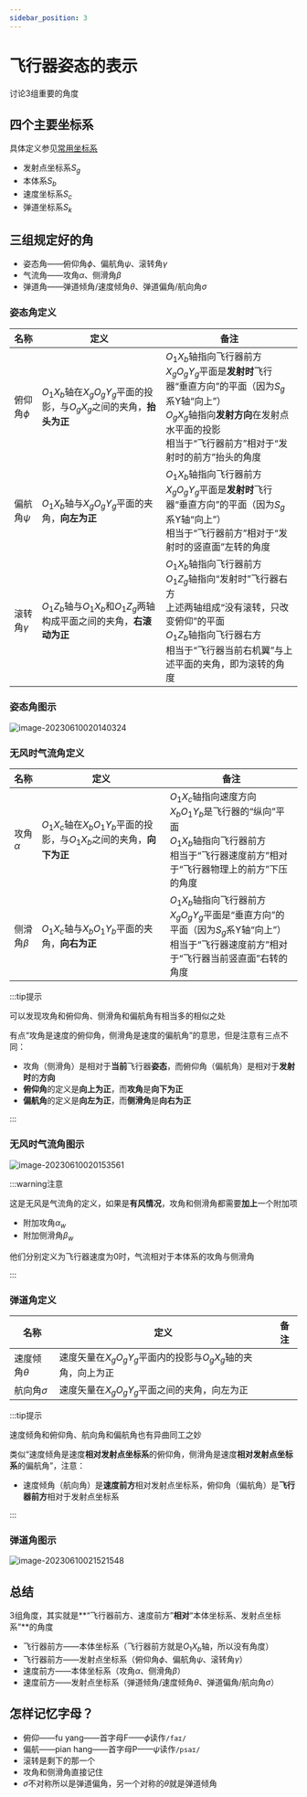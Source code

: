 ```yaml
---
sidebar_position: 3
---
```


# 飞行器姿态的表示

讨论3组重要的角度

## 四个主要坐标系

具体定义参见[常用坐标系](./常用坐标系)

- 发射点坐标系$S_g$
- 本体系$S_b$
- 速度坐标系$S_c$
- 弹道坐标系$S_k$

## 三组规定好的角

- 姿态角——俯仰角$\phi$、偏航角$\psi$、滚转角$\gamma$
- 气流角——攻角$\alpha$、侧滑角$\beta$
- 弹道角——弹道倾角/速度倾角$\theta$、弹道偏角/航向角$\sigma$

### 姿态角定义

| 名称           | 定义                                                         | 备注                                                         |
| -------------- | ------------------------------------------------------------ | ------------------------------------------------------------ |
| 俯仰角$\phi$   | $O_1X_b$轴在$X_gO_gY_g$平面的投影，与$O_gX_g$之间的夹角，**抬头为正** | $O_1X_b$轴指向飞行器前方<br />$X_gO_gY_g$平面是**发射时**飞行器“垂直方向”的平面（因为$S_g$系Y轴“向上”）<br />$O_gX_g$轴指向**发射方向**在发射点水平面的投影<br />相当于“飞行器前方”相对于“发射时的前方”抬头的角度 |
| 偏航角$\psi$   | $O_1X_b$轴与$X_gO_gY_g$平面的夹角，**向左为正**              | $O_1X_b$轴指向飞行器前方<br />$X_gO_gY_g$平面是**发射时**飞行器“垂直方向”的平面（因为$S_g$系Y轴“向上”）<br />相当于“飞行器前方”相对于“发射时的竖直面”左转的角度 |
| 滚转角$\gamma$ | $O_1Z_b$轴与$O_1X_b$和$O_1Z_g$两轴构成平面之间的夹角，**右滚动为正** | $O_1X_b$轴指向飞行器前方<br />$O_1Z_g$轴指向“发射时”飞行器右方<br />上述两轴组成“没有滚转，只改变俯仰”的平面<br />$O_1Z_b$轴指向飞行器右方<br />相当于“飞行器当前右机翼”与上述平面的夹角，即为滚转的角度 |

### 姿态角图示

![image-20230610020140324](./assets/image-20230610020140324.png)

### 无风时气流角定义

| 名称          | 定义                                                         | 备注                                                         |
| ------------- | ------------------------------------------------------------ | ------------------------------------------------------------ |
| 攻角$\alpha$  | $O_1X_c$轴在$X_bO_1Y_b$平面的投影，与$O_1X_b$之间的夹角，**向下为正** | $O_1X_c$轴指向速度方向<br />$X_bO_1Y_b$是飞行器的“纵向”平面<br />$O_1X_b$轴指向飞行器前方<br />相当于“飞行器速度前方”相对于“飞行器物理上的前方”下压的角度 |
| 侧滑角$\beta$ | $O_1X_c$轴与$X_bO_1Y_b$平面的夹角，**向右为正**              | $O_1X_b$轴指向飞行器前方<br />$X_gO_gY_g$平面是“垂直方向”的平面（因为$S_g$系Y轴“向上”）<br />相当于“飞行器速度前方”相对于“飞行器当前竖直面”右转的角度 |

:::tip提示

可以发现攻角和俯仰角、侧滑角和偏航角有相当多的相似之处

有点“攻角是速度的俯仰角，侧滑角是速度的偏航角”的意思，但是注意有三点不同：

- 攻角（侧滑角）是相对于**当前**飞行器**姿态**，而俯仰角（偏航角）是相对于**发射时**的**方向**
- **俯仰角**的定义是**向上为正**，而**攻角**是**向下为正**
- **偏航角**的定义是**向左为正**，而**侧滑角**是**向右为正**

:::

### 无风时气流角图示

![image-20230610020153561](./assets/image-20230610020153561.png)

:::warning注意

这是无风是气流角的定义，如果是**有风情况**，攻角和侧滑角都需要**加上**一个附加项

- 附加攻角$\alpha_w$
- 附加侧滑角$\beta_w$

他们分别定义为飞行器速度为0时，气流相对于本体系的攻角与侧滑角

:::

### 弹道角定义

| 名称             | 定义                                                         | 备注 |
| ---------------- | ------------------------------------------------------------ | ---- |
| 速度倾角$\theta$ | 速度矢量在$X_gO_gY_g$平面内的投影与$O_gX_g$轴的夹角，向上为正 |      |
| 航向角$\sigma$   | 速度矢量在$X_gO_gY_g$平面之间的夹角，向左为正                |      |

:::tip提示

速度倾角和俯仰角、航向角和偏航角也有异曲同工之妙

类似“速度倾角是速度**相对发射点坐标系**的俯仰角，侧滑角是速度**相对发射点坐标系**的偏航角”，注意：

- 速度倾角（航向角）是**速度前方**相对发射点坐标系，俯仰角（偏航角）是**飞行器前方**相对于发射点坐标系

:::

### 弹道角图示

![image-20230610021521548](./assets/image-20230610021521548.png)

## 总结

3组角度，其实就是**“飞行器前方、速度前方”**相对**“本体坐标系、发射点坐标系”**的角度

- 飞行器前方——本体坐标系（飞行器前方就是$O_1X_b$轴，所以没有角度）
- 飞行器前方——发射点坐标系（俯仰角$\phi$、偏航角$\psi$、滚转角$\gamma$）
- 速度前方——本体坐标系（攻角$\alpha$、侧滑角$\beta$）
- 速度前方——发射点坐标系（弹道倾角/速度倾角$\theta$、弹道偏角/航向角$\sigma$）

## 怎样记忆字母？

- 俯仰——fu yang——首字母F——$\phi$读作`/faɪ/`
- 偏航——pian hang——首字母P——$\psi$读作`/psaɪ/`
- 滚转是剩下的那一个
- 攻角和侧滑角直接记住
- $\sigma$不对称所以是弹道偏角，另一个对称的$\theta$就是弹道倾角